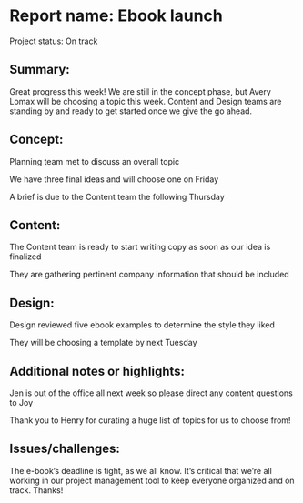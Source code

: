 # Report name: Ebook launch

Project status: On track

## Summary:

Great progress this week! We are still in the concept phase, but Avery Lomax will be choosing a topic this week. Content and Design teams are standing by and ready to get started once we give the go ahead.

## Concept:

Planning team met to discuss an overall topic

We have three final ideas and will choose one on Friday

A brief is due to the Content team the following Thursday

## Content:

The Content team is ready to start writing copy as soon as our idea is finalized

They are gathering pertinent company information that should be included

## Design:

Design reviewed five ebook examples to determine the style they liked

They will be choosing a template by next Tuesday

## Additional notes or highlights:

Jen is out of the office all next week so please direct any content questions to Joy

Thank you to Henry for curating a huge list of topics for us to choose from!

## Issues/challenges:

The e-book’s deadline is tight, as we all know. It’s critical that we’re all working in our project management tool to keep everyone organized and on track. Thanks!
